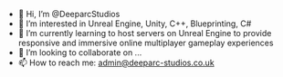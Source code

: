 - 👋 Hi, I’m @DeeparcStudios
- 👀 I’m interested in Unreal Engine, Unity, C++, Blueprinting, C#
- 🌱 I’m currently learning to host servers on Unreal Engine to provide responsive and immersive online multiplayer gameplay experiences
- 💞️ I’m looking to collaborate on ...
- 📫 How to reach me: admin@deeparc-studios.co.uk

<!---
DeeparcStudios/DeeparcStudios is a ✨ special ✨ repository because its `README.md` (this file) appears on your GitHub profile.
You can click the Preview link to take a look at your changes.
--->
